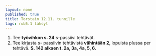 ```yaml
---
layout: none
published: true
title: Torstain 12.11. tunnille
tags: rub5.1 läksyt
---
```

1. Tee **työvihkon s. 24** s-passiivi tehtävät.
2. Tee kirjasta s- passiivin tehtävistä **vähintään 2**, lopuista plussa per tehtävä. **S. 142 alkaen t. 2a, 3a, 4a, 5, 6.**
